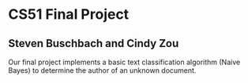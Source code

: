 # CS51 Final Project
## Steven Buschbach and Cindy Zou

Our final project implements a basic text classification algorithm (Naive Bayes) to determine the author of an unknown document. 

